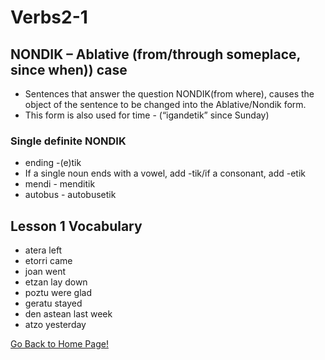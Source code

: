 # Verbs2-1

## NONDIK – Ablative (from/through someplace, since when)) case
* Sentences that answer the question NONDIK(from where), causes the object of the sentence to be changed into the Ablative/Nondik form.
* This form is also used for time - (“igandetik” since Sunday)

### Single definite NONDIK
* ending -(e)tik
* If a single noun ends with a vowel, add -tik/if a consonant, add -etik
* mendi - menditik
* autobus - autobusetik

## Lesson 1 Vocabulary
* atera left
* etorri came
* joan went
* etzan lay down
* poztu were glad
* geratu stayed
* den astean last week
* atzo yesterday

[ Go Back to Home Page!](..)
